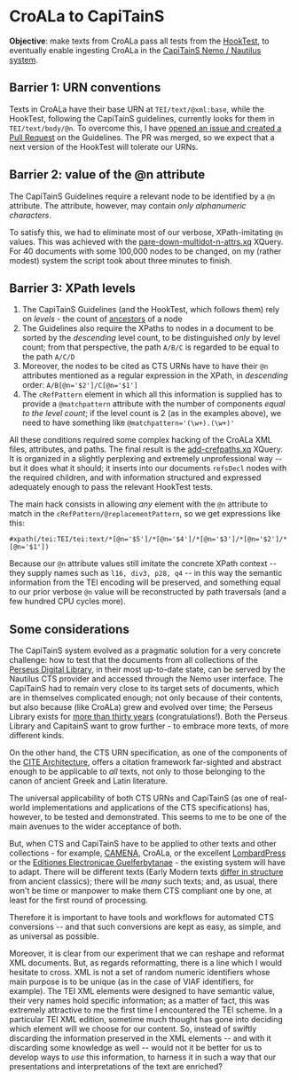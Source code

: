 # CroALa to CapiTainS

**Objective**: make texts from CroALa pass all tests from the [HookTest](https://github.com/Capitains/HookTest), to eventually enable ingesting CroALa in the [CapiTainS Nemo / Nautilus system](http://cts.perseids.org/).

## Barrier 1: URN conventions

Texts in CroALa have their base URN at `TEI/text/@xml:base`, while the HookTest, following the CapiTainS guidelines, currently looks for them in `TEI/text/body/@n`. To overcome this, I have [opened an issue and created a Pull Request](https://github.com/Capitains/Capitains.github.io/issues/14) on the Guidelines. The PR was merged, so we expect that a next version of the HookTest will tolerate our URNs.

## Barrier 2: value of the @n attribute

The CapiTainS Guidelines require a relevant node to be identified by a `@n` attribute. The attribute, however, may contain *only alphanumeric characters*.

To satisfy this, we had to eliminate most of our verbose, XPath-imitating `@n` values. This was achieved with the [pare-down-multidot-n-attrs.xq](scripts/xq/pare-down-multidot-n-attrs.xq) XQuery. For 40 documents with some 100,000 nodes to be changed, on my (rather modest) system the script took about three minutes to finish.

## Barrier 3: XPath levels

1. The CapiTainS Guidelines (and the HookTest, which follows them) rely on *levels* - the count of [ancestors](http://zvon.org/xxl/XPathTutorial/Output/example14.html) of a node
2. The Guidelines also require the XPaths to nodes in a document to be sorted by the *descending* level count, to be distinguished *only* by level count; from that perspective, the path `A/B/C` is regarded to be equal to the path `A/C/D`
3. Moreover, the nodes to be cited as CTS URNs have to have their `@n` attributes mentioned as a regular expression in the XPath, in *descending* order: `A/B[@n='$2']/C[@n='$1']`
4. The `cRefPattern` element in which all this information is supplied has to provide a `@matchpattern` attribute with the number of components *equal to the level count*; if the level count is 2 (as in the examples above), we need to have something like `@matchpattern='(\w+).(\w+)'`

All these conditions required some complex hacking of the CroALa XML files, attributes, and paths. The final result is the [add-crefpaths.xq](scripts/xq/add-crefpaths.xq) XQuery. It is organized in a slightly perplexing and extremely unprofessional way -- but it does what it should; it inserts into our documents `refsDecl` nodes with the required children, and with information structured and expressed adequately enough to pass the relevant HookTest tests.

The main hack consists in allowing *any* element with the `@n` attribute to match in the `cRefPattern/@replacementPattern`, so we get expressions like this:

`#xpath(/tei:TEI/tei:text/*[@n='$5']/*[@n='$4']/*[@n='$3']/*[@n='$2']/*[@n='$1'])`

Because our `@n` attribute values still imitate the concrete XPath context -- they supply names such as `l16, div3, p28, q4` -- in this way the semantic information from the TEI encoding will be preserved, and something equal to our prior verbose `@n` value will be reconstructed by path traversals (and a few hundred CPU cycles more).

## Some considerations

The CapiTainS system evolved as a pragmatic solution for a very concrete challenge: how to test that the documents from all collections of the [Perseus Digital Library](http://www.perseus.tufts.edu/hopper/), in their most up-to-date state, can be served by the Nautilus CTS provider and accessed through the Nemo user interface. The CapiTainS had to remain very close to its target sets of documents, which are in themselves complicated enough; not only because of their contents, but also because (like CroALa) grew and evolved over time; the Perseus Library exists for [more than thirty years](http://www.perseus.tufts.edu/hopper/about) (congratulations!). Both the Perseus Library and CapitainS want to grow further - to embrace more texts, of more different kinds.

On the other hand, the CTS URN specification, as one of the components of the [CITE Architecture](http://cite-architecture.github.io/), offers a citation framework far-sighted and abstract enough to be applicable to *all* texts, not only to those belonging to the canon of ancient Greek and Latin literature.

The universal applicability of both CTS URNs and CapiTainS (as one of real-world implementations and applications of the CTS specifications) has, however, to be tested and demonstrated. This seems to me to be one of the main avenues to the wider acceptance of both.

But, when CTS and CapiTainS have to be applied to other texts and other collections - for example, [CAMENA](http://www.uni-mannheim.de/mateo/camenahtdocs/camena.html), CroALa, or the excellent [LombardPress](http://lombardpress.org/) or the [Editiones Electronicae Guelferbytanae](http://diglib.hab.de/wdb.php?dir=edoc/ed000086&distype=start&pvID=start) - the existing system will have to adapt. There will be different texts (Early Modern texts [differ in structure](CroALa-CTS-explained.md) from ancient classics); there will be *many* such texts; and, as usual, there won't be time or manpower to make them CTS compliant one by one, at least for the first round of processing.

Therefore it is important to have tools and workflows for automated CTS conversions -- and that such conversions are kept as easy, as simple, and as universal as possible.

Moreover, it is clear from our experiment that we can reshape and reformat XML documents. But, as regards reformatting, there is a line which I would hesitate to cross. XML is not a set of random numeric identifiers whose main purpose is to be unique (as in the case of VIAF identifiers, for example).  The TEI XML elements were designed to have semantic value, their very names hold specific information; as a matter of fact, this was extremely attractive to me the first time I encountered the TEI scheme. In a particular TEI XML edition, sometime much thought has gone into deciding which element will we choose for our content. So, instead of swiftly discarding the information preserved in the XML elements -- and with it discarding some knowledge as well -- would not it be better for us to develop ways to *use* this information, to harness it in such a way that our presentations and interpretations of the text are enriched?

